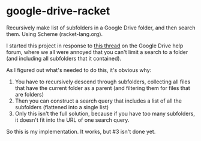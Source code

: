 # google-drive-racket
Recursively make list of subfolders in a Google Drive folder, and then search them. Using Scheme (racket-lang.org).

I started this project in response to [this thread](https://productforums.google.com/forum/#!msg/drive/9YJNsdr0mMY/9OL4CoLhCwAJ) on the Google Drive help forum, where we all were annoyed that you can't limit a search to a folder (and including all subfolders that it contained).

As I figured out what's needed to do this, it's obvious why:

1. You have to recursively descend through subfolders, collecting all files that have the current folder as a parent (and filtering them for files that are folders)
2. Then you can construct a search query that includes a list of all the subfolders (flattened into a single list)
3. Only this isn't the full solution, because if you have too many subfolders, it doesn't fit into the URL of one search query.

So this is my implementation. It works, but #3 isn't done yet.
